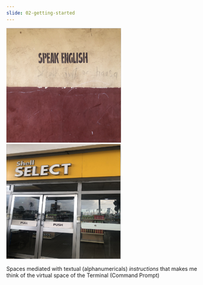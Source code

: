 ```yaml
---
slide: 02-getting-started
---
```


<img src="/assets/img/school.png" alt="" style="height: 300px; width:300px;"/>
<img src="/assets/img/shell.png" alt="" style="height: 300px; width:300px;"/>

Spaces mediated with textual (alphanumericals) _instructions_ that makes me think of the virtual space of the Terminal (Command Prompt)